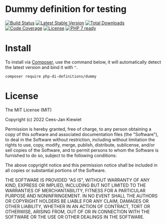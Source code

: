 # Dummy definition for testing

[![Build Status](https://travis-ci.org/php-di-definitions/dummy.svg?branch=master)](https://travis-ci.org/php-di-definitions/dummy)
[![Latest Stable Version](https://poser.pugx.org/php-di-definitions/dummy/v/stable.png)](https://packagist.org/packages/php-di-definitions/dummy)
[![Total Downloads](https://poser.pugx.org/php-di-definitions/dummy/downloads.png)](https://packagist.org/packages/php-di-definitions/dummy)
[![Code Coverage](https://scrutinizer-ci.com/g/php-di-definitions/dummy/badges/coverage.png?b=master)](https://scrutinizer-ci.com/g/php-di-definitions/dummy/?branch=master)
[![License](https://poser.pugx.org/php-di-definitions/dummy/license.png)](https://packagist.org/packages/php-di-definitions/dummy)
[![PHP 7 ready](http://php7ready.timesplinter.ch/php-di-definitions/dummy/badge.svg)](https://travis-ci.org/php-di-definitions/dummy)

# Install

To install via [Composer](http://getcomposer.org/), use the command below, it will automatically detect the latest version and bind it with `^`.

```
composer require php-di-definitions/dummy
```

# License

The MIT License (MIT)

Copyright (c) 2022 Cees-Jan Kiewiet

Permission is hereby granted, free of charge, to any person obtaining a copy
of this software and associated documentation files (the "Software"), to deal
in the Software without restriction, including without limitation the rights
to use, copy, modify, merge, publish, distribute, sublicense, and/or sell
copies of the Software, and to permit persons to whom the Software is
furnished to do so, subject to the following conditions:

The above copyright notice and this permission notice shall be included in all
copies or substantial portions of the Software.

THE SOFTWARE IS PROVIDED "AS IS", WITHOUT WARRANTY OF ANY KIND, EXPRESS OR
IMPLIED, INCLUDING BUT NOT LIMITED TO THE WARRANTIES OF MERCHANTABILITY,
FITNESS FOR A PARTICULAR PURPOSE AND NONINFRINGEMENT. IN NO EVENT SHALL THE
AUTHORS OR COPYRIGHT HOLDERS BE LIABLE FOR ANY CLAIM, DAMAGES OR OTHER
LIABILITY, WHETHER IN AN ACTION OF CONTRACT, TORT OR OTHERWISE, ARISING FROM,
OUT OF OR IN CONNECTION WITH THE SOFTWARE OR THE USE OR OTHER DEALINGS IN THE
SOFTWARE.

